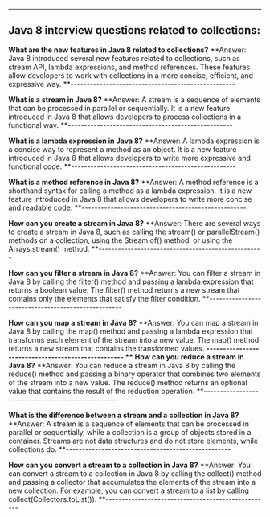 ---------------------------------------------------
Java 8 interview questions related to collections:
---------------------------------------------------
**What are the new features in Java 8 related to collections?**
**Answer: Java 8 introduced several new features related to collections, such as stream API, lambda expressions, and method references. These features allow developers to work with collections in a more concise, efficient, and expressive way.
**---------------------------------------------------

**What is a stream in Java 8?**
**Answer: A stream is a sequence of elements that can be processed in parallel or sequentially. It is a new feature introduced in Java 8 that allows developers to process collections in a functional way.
**---------------------------------------------------

**What is a lambda expression in Java 8?**
**Answer: A lambda expression is a concise way to represent a method as an object. It is a new feature introduced in Java 8 that allows developers to write more expressive and functional code.
**---------------------------------------------------

**What is a method reference in Java 8?**
**Answer: A method reference is a shorthand syntax for calling a method as a lambda expression. It is a new feature introduced in Java 8 that allows developers to write more concise and readable code.
**---------------------------------------------------

**How can you create a stream in Java 8?**
**Answer: There are several ways to create a stream in Java 8, such as calling the stream() or parallelStream() methods on a collection, using the Stream.of() method, or using the Arrays.stream() method.
**---------------------------------------------------

**How can you filter a stream in Java 8?**
**Answer: You can filter a stream in Java 8 by calling the filter() method and passing a lambda expression that returns a boolean value. The filter() method returns a new stream that contains only the elements that satisfy the filter condition.
**---------------------------------------------------

**How can you map a stream in Java 8?**
**Answer: You can map a stream in Java 8 by calling the map() method and passing a lambda expression that transforms each element of the stream into a new value. The map() method returns a new stream that contains the transformed values.
**---------------------------------------------------
**
How can you reduce a stream in Java 8?**
**Answer: You can reduce a stream in Java 8 by calling the reduce() method and passing a binary operator that combines two elements of the stream into a new value. The reduce() method returns an optional value that contains the result of the reduction operation.
**---------------------------------------------------

**What is the difference between a stream and a collection in Java 8?**
**Answer: A stream is a sequence of elements that can be processed in parallel or sequentially, while a collection is a group of objects stored in a container. Streams are not data structures and do not store elements, while collections do.
**---------------------------------------------------

**How can you convert a stream to a collection in Java 8?**
**Answer: You can convert a stream to a collection in Java 8 by calling the collect() method and passing a collector that accumulates the elements of the stream into a new collection. For example, you can convert a stream to a list by calling collect(Collectors.toList()).
**---------------------------------------------------

